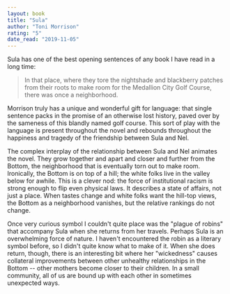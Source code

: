 ```yaml
---
layout: book
title: "Sula"
author: "Toni Morrison"
rating: "5"
date_read: "2019-11-05"
---
```


Sula has one of the best opening sentences of any book I have read in a long
time:

> In that place, where they tore the nightshade and blackberry patches from
> their roots to make room for the Medallion City Golf Course, there was once
> a neighborhood.

Morrison truly has a unique and wonderful gift for language: that single
sentence packs in the promise of an otherwise lost history, paved over by the
sameness of this blandly named golf course. This sort of play with the language
is present throughout the novel and rebounds throughout the happiness and
tragedy of the friendship between Sula and Nel.

The complex interplay of the relationship between Sula and Nel animates the
novel. They grow together and apart and closer and further from the Bottom, the
neighborhood that is eventually torn out to make room. Ironically, the Bottom is
on top of a hill; the white folks live in the valley below for awhile. This is a
clever nod: the force of institutional racism is strong enough to flip even
physical laws. It describes a state of affairs, not just a place. When tastes
change and white folks want the hill-top views, the Bottom as a neighborhood
vanishes, but the relative rankings do not change.

Once very curious symbol I couldn't quite place was the "plague of robins" that
accompany Sula when she returns from her travels. Perhaps Sula is an
overwhelming force of nature. I haven't encountered the robin as a literary
symbol before, so I didn't quite know what to make of it. When she does return,
though, there is an interesting bit where her "wickedness" causes collateral
improvements between other unhealthy relationships in the Bottom -- other
mothers become closer to their children. In a small community, all of us are
bound up with each other in sometimes unexpected ways.

